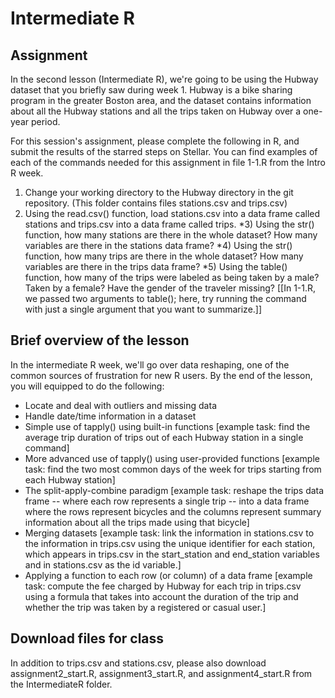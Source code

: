 # Intermediate R

## Assignment

In the second lesson (Intermediate R), we're going to be using the Hubway dataset that you briefly saw during week 1. Hubway is a bike sharing program in the greater Boston area, and the dataset contains information about all the Hubway stations and all the trips taken on Hubway over a one-year period.

For this session's assignment, please complete the following in R, and submit the results of the starred steps on Stellar. You can find examples of each of the commands needed for this assignment in file 1-1.R from the Intro R week. 

1) Change your working directory to the Hubway directory in the git repository. (This folder contains files stations.csv and trips.csv)
2) Using the read.csv() function, load stations.csv into a data frame called stations and trips.csv into a data frame called trips. 
*3) Using the str() function, how many stations are there in the whole dataset? How many variables are there in the stations data frame?
*4) Using the str() function, how many trips are there in the whole dataset? How many variables are there in the trips data frame?
*5) Using the table() function, how many of the trips were labeled as being taken by a male? Taken by a female? Have the gender of the traveler missing?  [[In 1-1.R, we passed two arguments to table(); here, try running the command with just a single argument that you want to summarize.]]

## Brief overview of the lesson

In the intermediate R week, we'll go over data reshaping, one of the common sources of frustration for new R users. By the end of the lesson, you will equipped to do the following:
- Locate and deal with outliers and missing data
- Handle date/time information in a dataset
- Simple use of tapply() using built-in functions [example task: find the average trip duration of trips out of each Hubway station in a single command]
- More advanced use of tapply() using user-provided functions [example task: find the two most common days of the week for trips starting from each Hubway station]
- The split-apply-combine paradigm [example task: reshape the trips data frame -- where each row represents a single trip -- into a data frame where the rows represent bicycles and the columns represent summary information about all the trips made using that bicycle]
- Merging datasets [example task: link the information in stations.csv to the information in trips.csv using the unique identifier for each station, which appears in trips.csv in the start_station and end_station variables and in stations.csv as the id variable.]
- Applying a function to each row (or column) of a data frame [example task: compute the fee charged by Hubway for each trip in trips.csv using a formula that takes into account the duration of the trip and whether the trip was taken by a registered or casual user.]

## Download files for class
In addition to trips.csv and stations.csv, please also download assignment2_start.R, assignment3_start.R, and assignment4_start.R from the IntermediateR folder.